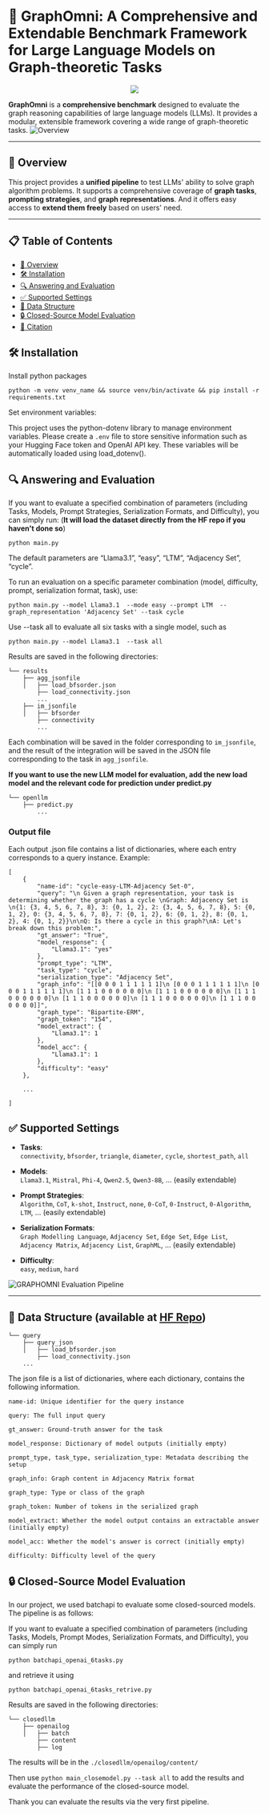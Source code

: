 # 🧠 GraphOmni: A Comprehensive and Extendable Benchmark Framework for Large Language Models on Graph-theoretic Tasks

<p align="center">
  <a href="https://huggingface.co/datasets/GoodAIResearch/GraphOmni-anon" target="_blank"><img src="https://img.shields.io/badge/%F0%9F%A4%97%20Hugging%20Face-Dataset-orange"></a>  
</p>

**GraphOmni** is a **comprehensive benchmark** designed to evaluate the graph reasoning capabilities of large language models (LLMs). It provides a modular, extensible framework covering a wide range of graph-theoretic tasks.
![Overview](./overview.png)

---

## 🚀 Overview

This project provides a **unified pipeline** to test LLMs' ability to solve graph algorithm problems. It supports a comprehensive coverage of **graph tasks**, **prompting strategies**, and **graph representations**. And it offers easy access to **extend them freely** based on users' need. 

---

## 📋 Table of Contents

- [🚀 Overview](#-overview)
- [🛠️ Installation](#-installation)
- [🔍 Answering and Evaluation](#-answering-and-evaluation)
- [✅ Supported Settings](#-supported-settings)
- [📁 Data Structure](#-data-structure)
- [🔒 Closed-Source Model Evaluation](#-closed-source-model-evaluation)
- [📜 Citation](#-citation)



## 🛠️ Installation

Install python packages

```
python -m venv venv_name && source venv/bin/activate && pip install -r requirements.txt
```

Set environment variables:

This project uses the python-dotenv library to manage environment variables. Please create a `.env` file to store sensitive information such as your Hugging Face token and OpenAI API key. These variables will be automatically loaded using load_dotenv().

## 🔍 Answering and Evaluation
If you want to evaluate a specified combination of parameters (including Tasks, Models, Prompt Strategies, Serialization Formats, and Difficulty), you can simply run: (**It will load the dataset directly from the HF repo if you haven't done so**)

```
python main.py
```

The default parameters are “Llama3.1”, “easy”, “LTM”, “Adjacency Set”, “cycle”. 

To run an evaluation on a specific parameter combination (model, difficulty, prompt, serialization format, task), use: 

```
python main.py --model Llama3.1  --mode easy --prompt LTM  --graph_representation 'Adjacency Set' --task cycle
```

Use --task all to evaluate all six tasks with a single model, such as 
```
python main.py --model Llama3.1  --task all
```

Results are saved in the following directories:

```
└── results
    ├── agg_jsonfile 
    │   ├── load_bfsorder.json
        ├── load_connectivity.json
        ...
    ├── im_jsonfile
    │   ├── bfsorder
        ├── connectivity
        ...
 ```
Each combination will be saved in the folder corresponding to `im_jsonfile`, and the result of the integration will be saved in the JSON file corresponding to the task in `agg_jsonfile`.


**If you want to use the new LLM model for evaluation, add the new load model and the relevant code for prediction under predict.py**
```
└── openllm
    ├── predict.py
        ...
 ```

### Output file
Each output .json file contains a list of dictionaries, where each entry corresponds to a query instance. Example:

```
[
    {
        "name-id": "cycle-easy-LTM-Adjacency Set-0",
        "query": "\n Given a graph representation, your task is determining whether the graph has a cycle \nGraph: Adjacency Set is \n{1: {3, 4, 5, 6, 7, 8}, 3: {0, 1, 2}, 2: {3, 4, 5, 6, 7, 8}, 5: {0, 1, 2}, 0: {3, 4, 5, 6, 7, 8}, 7: {0, 1, 2}, 6: {0, 1, 2}, 8: {0, 1, 2}, 4: {0, 1, 2}}\n\nQ: Is there a cycle in this graph?\nA: Let's break down this problem:",
        "gt_answer": "True",
        "model_response": {
            "Llama3.1": "yes"
        },
        "prompt_type": "LTM",
        "task_type": "cycle",
        "serialization_type": "Adjacency Set",
        "graph_info": "[[0 0 0 1 1 1 1 1 1]\n [0 0 0 1 1 1 1 1 1]\n [0 0 0 1 1 1 1 1 1]\n [1 1 1 0 0 0 0 0 0]\n [1 1 1 0 0 0 0 0 0]\n [1 1 1 0 0 0 0 0 0]\n [1 1 1 0 0 0 0 0 0]\n [1 1 1 0 0 0 0 0 0]\n [1 1 1 0 0 0 0 0 0]]",
        "graph_type": "Bipartite-ERM",
        "graph_token": "154",
        "model_extract": {
            "Llama3.1": 1
        },
        "model_acc": {
            "Llama3.1": 1
        },
        "difficulty": "easy"
    },

    ...
    
]
```


## ✅ Supported Settings

- **Tasks**:  
  `connectivity`, `bfsorder`, `triangle`, `diameter`, `cycle`, `shortest_path`, `all`

- **Models**:  
  `Llama3.1`, `Mistral`, `Phi-4`, `Qwen2.5`, `Qwen3-8B`, ... (easily extendable)

- **Prompt Strategies**:  
  `Algorithm`, `CoT`, `k-shot`, `Instruct`, `none`, `0-CoT`, `0-Instruct`, `0-Algorithm`, `LTM`, ... (easily extendable)

- **Serialization Formats**:  
  `Graph Modelling Language`, `Adjacency Set`, `Edge Set`, `Edge List`, `Adjacency Matrix`, `Adjacency List`, `GraphML`, ... (easily extendable)

- **Difficulty**:  
  `easy`, `medium`, `hard`
  
![GRAPHOMNI Evaluation Pipeline](./pipeline_v2.png)

---

## 📁 Data Structure (available at [HF Repo](https://huggingface.co/datasets/G-A-I/GraphOmni))
```
└── query
    ├── query_json 
    │   ├── load_bfsorder.json
        ├── load_connectivity.json
    ...
```
The json file is a list of dictionaries, where each dictionary, contains the following information. 

    name-id: Unique identifier for the query instance
    
    query: The full input query
    
    gt_answer: Ground-truth answer for the task
    
    model_response: Dictionary of model outputs (initially empty)
    
    prompt_type, task_type, serialization_type: Metadata describing the setup
    
    graph_info: Graph content in Adjacency Matrix format
    
    graph_type: Type or class of the graph
    
    graph_token: Number of tokens in the serialized graph
    
    model_extract: Whether the model output contains an extractable answer (initially empty)
    
    model_acc: Whether the model's answer is correct (initially empty)
    
    difficulty: Difficulty level of the query

 


## 🔒 Closed-Source Model Evaluation

In our project, we used batchapi to evaluate some closed-sourced models. The pipeline is as follows:

If you want to evaluate a specified combination of parameters (including Tasks, Models, Prompt Modes, Serialization Formats, and Difficulty), you can simply run  
```
python batchapi_openai_6tasks.py
```
and retrieve it using 
```
python batchapi_openai_6tasks_retrive.py
```

Results are saved in the following directories:
```
└── closedllm
    ├── openailog
    │   ├── batch
        ├── content
        ├── log
```

The results will be in the `./closedllm/openailog/content/`

Then use `python main_closemodel.py --task all` to add the results and evaluate the performance of the closed-source model.

Thank you can evaluate the results via the very first pipeline.
